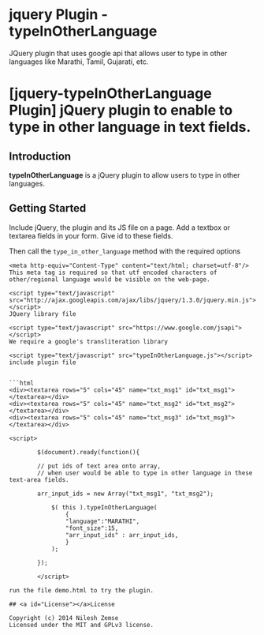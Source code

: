 jquery Plugin - typeInOtherLanguage
=============================

JQuery plugin that uses google api that allows user to type in other languages like Marathi, Tamil, Gujarati, etc.

[jquery-typeInOtherLanguage Plugin] jQuery plugin to enable to type in other language in text fields.
===============================

## <a id="Introduction"></a>Introduction

**typeInOtherLanguage** is a jQuery plugin to allow users to type in other languages.

## Getting Started

Include jQuery, the plugin and its JS file on a page. Add a textbox or textarea fields in your form. 
Give id to these fields.

Then call the `type_in_other_language` method with the required options

```includes
<meta http-equiv="Content-Type" content="text/html; charset=utf-8"/>
This meta tag is required so that utf encoded characters of other/regional language would be visible on the web-page.

<script type="text/javascript" src="http://ajax.googleapis.com/ajax/libs/jquery/1.3.0/jquery.min.js"></script>
JQuery library file

<script type="text/javascript" src="https://www.google.com/jsapi"></script>
We require a google's transliteration library

<script type="text/javascript" src="typeInOtherLanguage.js"></script>
include plugin file


```html
<div><textarea rows="5" cols="45" name="txt_msg1" id="txt_msg1"></textarea></div>
<div><textarea rows="5" cols="45" name="txt_msg2" id="txt_msg2"></textarea></div>
<div><textarea rows="5" cols="45" name="txt_msg3" id="txt_msg3"></textarea></div>

<script>

        $(document).ready(function(){
          
        // put ids of text area onto array, 
        // when user would be able to type in other language in these text-area fields.

        arr_input_ids = new Array("txt_msg1", "txt_msg2");
        
            $( this ).typeInOtherLanguage(
                {
                "language":"MARATHI",
                "font_size":15,
                "arr_input_ids" : arr_input_ids,
                }
            );
            
        });       
      
        </script>
```

``` Demo
run the file demo.html to try the plugin.

## <a id="License"></a>License

Copyright (c) 2014 Nilesh Zemse
Licensed under the MIT and GPLv3 license.
